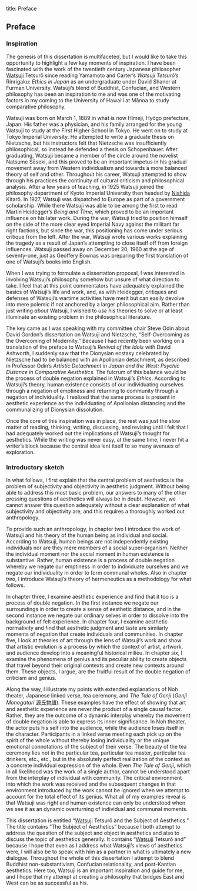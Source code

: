 title: Preface

[sc]: class:smallcaps
[sa]: lang:sa
[zh]: lang:zh
[ja]: lang:ja
[el]: lang:el
[de]: lang:de
[fr]: lang:fr
[la]: lang:la
[it]: lang:it

<h2 class="roman">Preface</h2>
<h3 class="roman">Inspiration</h3>

The genesis of this dissertation is multifaceted, but I would like to take this opportunity to highlight a few key moments of inspiration. I have been fascinated with the work of the twentieth century Japanese philosopher [Watsuji][sc] Tetsurō since reading Yamamoto and Carter’s *Watsuji Tetsurō’s* Rinrigaku: *Ethics in Japan* as an undergraduate under David Shaner at Furman University. Watsuji’s blend of Buddhist, Confucian, and Western philosophy has been an inspiration to me and was one of the motivating factors in my coming to the University of Hawaiʻi at Mānoa to study comparative philosophy.

Watsuji was born on March 1, 1889 in what is now Himeji, Hyōgo prefecture, Japan. His father was a physician, and his family arranged for the young Watsuji to study at the First Higher School in Tokyo. He went on to study at Tokyo Imperial University. He attempted to write a graduate thesis on Nietzsche, but his instructors felt that Nietzsche was insufficiently philosophical, so instead he defended a thesis on Schopenhauer. After graduating, Watsuji became a member of the circle around the novelist Natsume Sōseki, and this proved to be an important impetus in his gradual movement away from Western individualism and towards a more balanced theory of self and other. Throughout his career, Watsuji attempted to show through his practices the continuity of cultural criticism and philosophical analysis. After a few years of teaching, in 1925 Watsuji joined the philosophy department of Kyoto Imperial University then headed by [Nishida][sc] Kitarō. In 1927, Watsuji was dispatched to Europe as part of a government scholarship. While there Watsuji was able to be among the first to read Martin Heidegger’s _Being and Time_, which proved to be an important influence on his later work. During the war, Watsuji tried to position himself on the side of the more clear eyed Imperial Navy against the militant far right factions, but since the war, this positioning has come under serious critique from the left. After the war, Watsuji wrote various works explaining the tragedy as a result of Japan’s attempting to close itself off from foreign influences. Watsuji passed away on December 20, 1960 at the age of seventy-one, just as Geoffery Bownas was preparing the first translation of one of Watsuji’s books into English.

When I was trying to formulate a dissertation proposal, I was interested in involving Watsuji’s philosophy somehow but unsure of what direction to take. I feel that at this point commentators have adequately explained the basics of Watsuji’s life and work, and, as with Heidegger, critiques and defenses of Watsuji’s wartime activities have merit but can easily devolve into mere polemic if not anchored by a larger philosophical aim. Rather than just writing *about* Watsuji, I wished to *use* his theories to solve or at least illuminate an existing problem in the philosophical literature.

The key came as I was speaking with my committee chair Steve Odin about David Gordon’s dissertation on Watsuji and Nietzsche, “Self-Overcoming as the Overcoming of Modernity.” Because I had recently been working on a translation of the preface to Watsuji’s *Revival of the Idols* with David Ashworth, I suddenly saw that the Dionysian ecstasy celebrated by Nietzsche had to be balanced with an Apollonian detachment, as described in Professor Odin’s _Artistic Detachment in Japan and the West: Psychic Distance in Comparative Aesthetics_. The fulcrum of this balance would be the process of double negation explained in Watsuji’s *Ethics*. According to Watsuji’s theory, human existence consists of our individuating ourselves through a negation of emptiness and returning to community through a negation of individuality. I realized that the same process is present in aesthetic experience as the individuating of Apollonian distancing and the communalizing of Dionysian dissolution. 

Once the core of this inspiration was in place, the rest was just the slow matter of reading, thinking, writing, discussing, and revising until I felt that I had adequately worked out the implications of Watsuji’s thought for aesthetics. While the writing was never easy, at the same time, I never hit a writer’s block because the central idea lent itself to so many avenues of exploration. 

<h3 class="roman">Introductory sketch</h3>
In what follows, I first explain that the central problem of aesthetics is the problem of subjectivity and objectivity in aesthetic judgment. Without being able to address this most basic problem, our answers to many of the other pressing questions of aesthetics will always be in doubt. However, we cannot answer this question adequately without a clear explanation of what subjectivity and objectivity are, and this requires a thoroughly worked out anthropology.

To provide such an anthropology, in chapter two I introduce the work of Watsuji and his theory of the human being as individual and social. According to Watsuji, human beings are not independently existing individuals nor are they mere members of a social super-organism. Neither the individual moment nor the social moment in human existence is substantive. Rather, human existence is a process of double negation whereby we negate our emptiness in order to individuate ourselves and we negate our individuality in order to form communal wholes. Also in chapter two, I introduce Watsuji’s theory of hermeneutics as a methodology for what follows. 

In chapter three, I examine aesthetic experience and find that it too is a process of double negation. In the first instance we negate our surroundings in order to create a sense of aesthetic distance, and in the second instance we negate our ordinary selves in order to dissolve into the background of felt experience. In chapter four, I examine aesthetic normativity and find that aesthetic judgment and taste are similarly moments of negation that create individuals and communities. In chapter five, I look at theories of art through the lens of Watsuji’s work and show that artistic evolution is a process by which the context of artist, artwork, and audience develop into a meaningful historical milieu. In chapter six, I examine the phenomena of genius and its peculiar ability to create objects that travel beyond their original contexts and create new contexts around them. These objects, I argue, are the fruitful result of the double negation of criticism and genius.

Along the way, I illustrate my points with extended explanations of Noh theater, Japanese linked verse, tea ceremony, and *The Tale of Genji* (*Genji Monogatari* [源氏物語][ja]). These examples have the effect of showing that art and aesthetic experience are never the product of a single causal factor. Rather, they are the outcome of a dynamic interplay whereby the movement of double negation is able to express its inner significance. In Noh theater, the actor puts his self into the audience, while the audience loses itself in the character. Participants in a linked verse meeting each pick up on the spirit of the whole without thereby losing individuality or the unique emotional connotations of the subject of their verse. The beauty of the tea ceremony lies not in the particular tea, particular tea master, particular tea drinkers, etc., etc., but in the absolutely perfect realization of the context as a concrete individual expression of the whole. Even *The Tale of Genji*, which in all likelihood was the work of a single author, cannot be understood apart from the interplay of individual with community. The critical environment into which the work was received and the subsequent changes in that environment introduced by the work cannot be ignored when we attempt to account for the total effect of its genius. What all of my examples reveal is that Watsuji was right and human existence can only be understood when we see it as an dynamic overturning of individual and communal moments.

This dissertation is entitled “[Watsuji][sc] Tetsurō and the Subject of Aesthetics.” The title contains “The Subject of Aesthetics” because I both attempt to address the question of the subject and object in aesthetics and also to discuss the topic of aesthetics generally. It contains “[Watsuji][sc] Tetsurō and” because I hope that even as I address what Watsuji’s views of aesthetics were, I will also be to speak with him as a partner in what is ultimately a new dialogue. Throughout the whole of this dissertation I attempt to blend Buddhist non-substantivism, Confucian relationality, and post-Kantian aesthetics. Here too, Watsuji is an important inspiration and guide for me, and I hope that my attempt at creating a philosophy that bridges East and West can be as successful as his.
